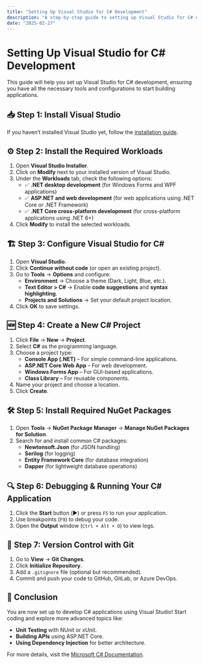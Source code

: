 ```yaml
---
title: "Setting Up Visual Studio for C# Development"
description: "A step-by-step guide to setting up Visual Studio for C# development, including required workloads and configurations."
date: "2025-02-27"
---
```


# Setting Up Visual Studio for C# Development

This guide will help you set up Visual Studio for C# development, ensuring you have all the necessary tools and configurations to start building applications.

## 📥 Step 1: Install Visual Studio
If you haven’t installed Visual Studio yet, follow the [installation guide](/docs/os/windows/tutorials/visual_studio/install-visual-studio-windows).

## ⚙️ Step 2: Install the Required Workloads
1. Open **Visual Studio Installer**.
2. Click on **Modify** next to your installed version of Visual Studio.
3. Under the **Workloads** tab, check the following options:
   - ✅ **.NET desktop development** (for Windows Forms and WPF applications)
   - ✅ **ASP.NET and web development** (for web applications using .NET Core or .NET Framework)
   - ✅ **.NET Core cross-platform development** (for cross-platform applications using .NET 6+)
4. Click **Modify** to install the selected workloads.

## 🏗️ Step 3: Configure Visual Studio for C#
1. Open **Visual Studio**.
2. Click **Continue without code** (or open an existing project).
3. Go to **Tools** → **Options** and configure:
   - **Environment** → Choose a theme (Dark, Light, Blue, etc.).
   - **Text Editor > C#** → Enable **code suggestions** and **syntax highlighting**.
   - **Projects and Solutions** → Set your default project location.
4. Click **OK** to save settings.

## 🆕 Step 4: Create a New C# Project
1. Click **File** → **New** → **Project**.
2. Select **C#** as the programming language.
3. Choose a project type:
   - **Console App (.NET)** – For simple command-line applications.
   - **ASP.NET Core Web App** – For web development.
   - **Windows Forms App** – For GUI-based applications.
   - **Class Library** – For reusable components.
4. Name your project and choose a location.
5. Click **Create**.

## 🛠️ Step 5: Install Required NuGet Packages
1. Open **Tools** → **NuGet Package Manager** → **Manage NuGet Packages for Solution**.
2. Search for and install common C# packages:
   - **Newtonsoft.Json** (for JSON handling)
   - **Serilog** (for logging)
   - **Entity Framework Core** (for database integration)
   - **Dapper** (for lightweight database operations)

## 🔍 Step 6: Debugging & Running Your C# Application
1. Click the **Start** button (▶️) or press `F5` to run your application.
2. Use breakpoints (`F9`) to debug your code.
3. Open the **Output** window (`Ctrl + Alt + O`) to view logs.

## 🔄 Step 7: Version Control with Git
1. Go to **View** → **Git Changes**.
2. Click **Initialize Repository**.
3. Add a `.gitignore` file (optional but recommended).
4. Commit and push your code to GitHub, GitLab, or Azure DevOps.

## 🎯 Conclusion
You are now set up to develop C# applications using Visual Studio! Start coding and explore more advanced topics like:
- **Unit Testing** with NUnit or xUnit.
- **Building APIs** using ASP.NET Core.
- **Using Dependency Injection** for better architecture.

For more details, visit the [Microsoft C# Documentation](https://learn.microsoft.com/en-us/dotnet/csharp/).
